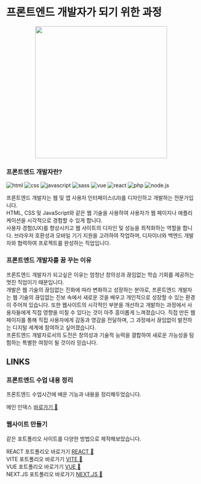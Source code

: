 # 프론트엔드 개발자가 되기 위한 과정

<p align="center">
  <img src="https://github.com/mooon411/mooon411/assets/144635643/2e650b1f-6d2d-476f-b490-0c1ea105e8d5" width="350">
</p>

### 프론트엔드 개발자란?

![html](https://img.shields.io/badge/HTML5-E34F26?style=for-the-badge&logo=html5&logoColor=white)
![css](https://img.shields.io/badge/CSS-239120?&style=for-the-badge&logo=css3&logoColor=white)
![javascript](https://img.shields.io/badge/JavaScript-F7DF1E?style=for-the-badge&logo=JavaScript&logoColor=white)
![sass](https://img.shields.io/badge/Sass-CC6699?style=for-the-badge&logo=sass&logoColor=white)
![vue](https://img.shields.io/badge/Vue.js-35495E?style=for-the-badge&logo=vue.js&logoColor=4FC08D)
![react](https://img.shields.io/badge/React-20232A?style=for-the-badge&logo=react&logoColor=61DAFB)
![php](https://img.shields.io/badge/PHP-777BB4?style=for-the-badge&logo=php&logoColor=white)
![node.js](https://img.shields.io/badge/Node.js-43853D?style=for-the-badge&logo=node.js&logoColor=white)

프론트엔드 개발자는 웹 및 앱 사용자 인터페이스(UI)를 디자인하고 개발하는 전문가입니다.   
HTML, CSS 및 JavaScript와 같은 웹 기술을 사용하여 사용자가 웹 페이지나 애플리케이션을 시각적으로 경험할 수 있게 합니다.   
사용자 경험(UX)를 향상시키고 웹 사이트의 디자인 및 성능을 최적화하는 역할을 합니다. 브라우저 호환성과 모바일 기기 지원을 고려하여 작업하며, 디자이너와 백엔드 개발자와 협력하여 프로젝트를 완성하는 직업입니다.


### 프론트엔드 개발자를 꿈 꾸는 이유

프론트엔드 개발자가 되고싶은 이유는 엄청난 창의성과 끊임없는 학습 기회를 제공하는 멋진 직업이기 때문입니다.   
개발은 웹 기술의 끊임없는 진화에 따라 변화하고 성장하는 분야로, 프론트엔드 개발자는 웹 기술의 끊임없는 진보 속에서 새로운 것을 배우고 개인적으로 성장할 수 있는 환경이 주어져 있습니다.
또한 웹사이트의 시각적인 부분을 개선하고 개발하는 과정에서 사용자들에게 직접 영향을 미칠 수 있다는 것이 아주 흥미롭게 느껴졌습니다. 직접 만든 웹 페이지를 통해 직접 사용자에게 감동과 영감을 전달하며, 그 과정에서 끊임없이 발전하는 디지털 세계에 참여하고 싶어졌습니다.   
프론트엔드 개발자로서의 도전은 창의성과 기술적 능력을 결합하여 새로운 가능성을 탐험하는 특별한 여정이 될 것이라 믿습니다.

## LINKS

### 프론트엔드 수업 내용 정리 
프론트엔드 수업시간에 배운 기능과 내용을 정리해두었습니다.    

메인 인덱스 [바로가기 💾](https://mooon411.github.io/My_Web_Story/)

### 웹사이트 만들기
같은 포트폴리오 사이트를 다양한 방법으로 제작해보았습니다.    

REACT 포트폴리오 바로가기 [REACT 💾](https://github.com/mooon411/react-project)  
VITE 포트폴리오 바로가기 [VITE 💾](https://github.com/mooon411/vite-project2023)   
VUE 포트폴리오 바로가기 [VUE 💾](https://github.com/mooon411/vue-project1109)   
NEXT.JS 포트폴리오 바로가기 [NEXT.JS 💾](https://github.com/mooon411/next-project) 

